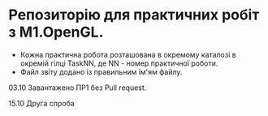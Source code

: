 # Репозиторію для практичних робіт з M1.OpenGL.
- Кожна практична робота розташована в окремому каталозі в окремій гілці TaskNN, де NN - номер практичної роботи. 
- Файл звіту додано із правильним ім'ям файлу. 

03.10
Завантажено ПР1 без Pull request.

15.10 Друга спроба
